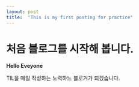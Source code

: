 ```yaml
---
layout: post
title:  "This is my first posting for practice"
---
```


# 처음 블로그를 시작해 봅니다.

**Hello Eveyone** 

TIL을 매일 작성하는 노력하느 블로거가 되겠습니다.
